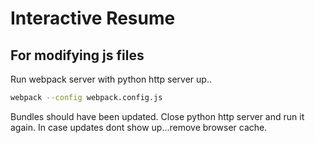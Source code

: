 # Interactive Resume

## For modifying js files

Run webpack server with python http server up..

```bash
webpack --config webpack.config.js
```

Bundles should have been updated. Close python http server and run it again.
In case updates dont show up...remove browser cache.